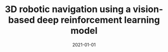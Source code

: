 ---
# Documentation: https://wowchemy.com/docs/managing-content/

title: 3D robotic navigation using a vision-based deep reinforcement learning model
subtitle: ''
summary: ''
authors:
- zielinski
- markowska-kaczmar
tags: []
categories: []
date: '2021-01-01'
lastmod: 2022-10-07T04:58:27Z
featured: false
draft: false

# Featured image
# To use, add an image named `featured.jpg/png` to your page's folder.
# Focal points: Smart, Center, TopLeft, Top, TopRight, Left, Right, BottomLeft, Bottom, BottomRight.
image:
  caption: ''
  focal_point: ''
  preview_only: false

# Projects (optional).
#   Associate this post with one or more of your projects.
#   Simply enter your project's folder or file name without extension.
#   E.g. `projects = ["internal-project"]` references `content/project/deep-learning/index.md`.
#   Otherwise, set `projects = []`.
projects: []
publishDate: '2022-10-07T04:58:26.495343Z'
publication_types:
- '2'
abstract: ''
publication: '*Applied Soft Computing*'
doi: 10.1016/j.asoc.2021.107602
---